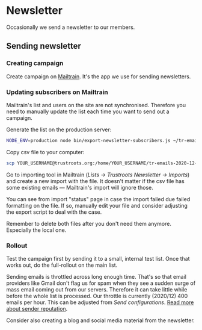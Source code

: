 # Newsletter

Occasionally we send a newsletter to our members.

## Sending newsletter

### Creating campaign

Create campaign on [Mailtrain](https://mailtrain.trustroots.org). It's the app we use for sending newsletters.

### Updating subscribers on Mailtrain

Mailtrain's list and users on the site are not synchronised. Therefore you need to manually update the list each time you want to send out a campaign.

Generate the list on the production server:

```bash
NODE_ENV=production node bin/export-newsletter-subscribers.js ~/tr-emails-2020-12-24.csv
```

Copy csv file to your computer:

```bash
scp YOUR_USERNAME@trustroots.org:/home/YOUR_USERNAME/tr-emails-2020-12-24.csv ~/local-folder
```

Go to importing tool in Mailtrain (_Lists → Trustroots Newsletter → Imports_) and create a new import with the file. It doesn't matter if the csv file has some existing emails — Mailtrain's import will ignore those.

You can see from import "status" page in case the import failed due failed formatting on the file. If so, manually edit your file and consider adjusting the export script to deal with the case.

Remember to delete both files after you don't need them anymore. Especially the local one.

### Rollout

Test the campaign first by sending it to a small, internal test list. Once that works out, do the full-rollout on the main list.

Sending emails is throttled across long enough time. That's so that email providers like Gmail don't flag us for spam when they see a sudden surge of mass email coming out from our servers. Therefore it can take little while before the whole list is processed. Our throttle is currently (2020/12) 400 emails per hour. This can be adjusted from _Send configurations_. [Read more about sender reputation](https://www.sparkpost.com/resources/email-explained/email-sender-reputation/).

Consider also creating a blog and social media material from the newsletter.
